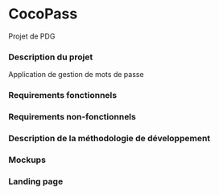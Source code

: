# CocoPass
Projet de PDG 

### Description du projet
Application de gestion de mots de passe

### Requirements fonctionnels


### Requirements non-fonctionnels


### Description de la méthodologie de développement

### Mockups

### Landing page
